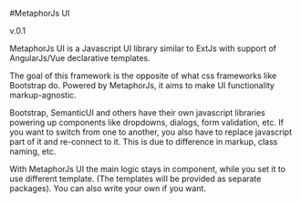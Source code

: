 #MetaphorJs UI

v.0.1

MetaphorJs UI is a Javascript UI library similar to ExtJs with support of
AngularJs/Vue declarative templates.

The goal of this framework is the opposite of what css frameworks like Bootstrap do.
Powered by MetaphorJs, it aims to make UI functionality markup-agnostic.

Bootstrap, SemanticUI and others have their own javascript libraries powering up
components like dropdowns, dialogs, form validation, etc.
If you want to switch from one to another, you also have to replace javascript
part of it and re-connect to it. This is due to difference in markup, class naming, etc.

With MetaphorJs UI the main logic stays in component, while you set it to use
different template. (The templates will be provided as separate packages).
You can also write your own if you want. 

